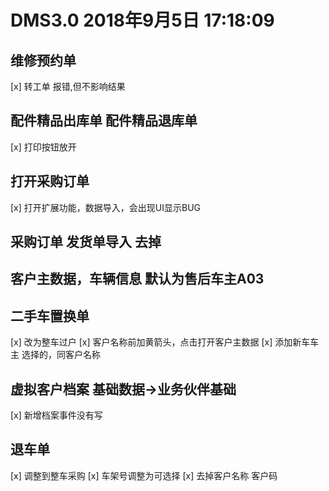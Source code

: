 # DMS3.0  2018年9月5日 17:18:09 
## 维修预约单
[x] 转工单   报错,但不影响结果
## 配件精品出库单 配件精品退库单
[x] 打印按钮放开
## 打开采购订单
[x] 打开扩展功能，数据导入，会出现UI显示BUG
## 采购订单	发货单导入 去掉
## 客户主数据，车辆信息  默认为售后车主A03
## 二手车置换单	
[x] 改为整车过户
[x] 客户名称前加黄箭头，点击打开客户主数据
[x] 添加新车车主	选择的，同客户名称
## 虚拟客户档案	基础数据->业务伙伴基础
[x] 新增档案事件没有写
## 退车单
[x] 调整到整车采购
[x] 车架号调整为可选择
[x] 去掉客户名称 客户码